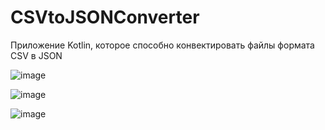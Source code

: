# CSVtoJSONConverter
Приложение Kotlin, которое способно конвектировать файлы формата CSV в JSON

![image](https://github.com/user-attachments/assets/ad04a6f0-0c3a-491b-9216-2c1b27263762)

![image](https://github.com/user-attachments/assets/bab16219-1ce1-4368-9ca0-8e3a7fceca42)

![image](https://github.com/user-attachments/assets/2622f02a-20fe-4b67-9360-c4f924d1ee7a)

